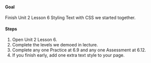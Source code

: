 #### Goal

Finish Unit 2 Lesson 6 Styling Text with CSS we started together.

#### Steps

1. Open Unit 2 Lesson 6.
2. Complete the levels we demoed in lecture.
3. Complete any one Practice at 6.9 and any one Assessment at 6.12.
4. If you finish early, add one extra text style to your page.
